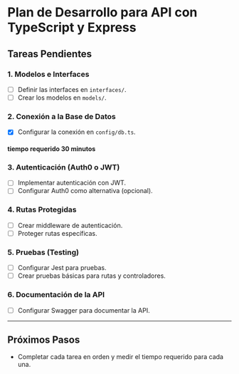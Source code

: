 # Plan de Desarrollo para API con TypeScript y Express

## Tareas Pendientes

### 1. **Modelos e Interfaces**
- [ ] Definir las interfaces en `interfaces/`.
- [ ] Crear los modelos en `models/`.

### 2. **Conexión a la Base de Datos**
- [x] Configurar la conexión en `config/db.ts`.
#### tiempo requerido 30 minutos 

### 3. **Autenticación (Auth0 o JWT)**
- [ ] Implementar autenticación con JWT.
- [ ] Configurar Auth0 como alternativa (opcional).

### 4. **Rutas Protegidas**
- [ ] Crear middleware de autenticación.
- [ ] Proteger rutas específicas.

### 5. **Pruebas (Testing)**
- [ ] Configurar Jest para pruebas.
- [ ] Crear pruebas básicas para rutas y controladores.

### 6. **Documentación de la API**
- [ ] Configurar Swagger para documentar la API.

---

## Próximos Pasos
- Completar cada tarea en orden y medir el tiempo requerido para cada una.

